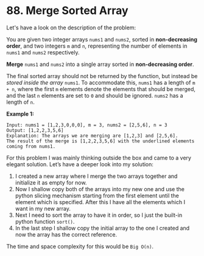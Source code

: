 # 88. Merge Sorted Array

Let's have a look on the description of the problem:

You are given two integer arrays `nums1` and `nums2`, sorted in **non-decreasing order**, and two integers `m` and `n`, representing the number of elements in `nums1` and `nums2` respectively.

**Merge** `nums1` and `nums2` into a single array sorted in **non-decreasing order**.

The final sorted array should not be returned by the function, but instead be *stored inside the array* `nums1`. To accommodate this, `nums1` has a length of `m + n`, where the first `m` elements denote the elements that should be merged, and the last `n` elements are set to `0` and should be ignored. `nums2` has a length of `n`.

**Example 1:**

```
Input: nums1 = [1,2,3,0,0,0], m = 3, nums2 = [2,5,6], n = 3
Output: [1,2,2,3,5,6]
Explanation: The arrays we are merging are [1,2,3] and [2,5,6].
The result of the merge is [1,2,2,3,5,6] with the underlined elements coming from nums1.
```

For this problem I was mainly thinking outside the box and came to a very elegant solution. Let’s have a deeper look into my solution:

1. I created a new array where I merge the two arrays together and initialize it as empty for now.
2. Now I shallow copy both of the arrays into my new one and use the python slicing mechanism starting from the first element until the element which is specified. After this I have all the elements which I want in my new array.
3. Next I need to sort the array to have it in order, so I just the built-in python function `sort()`.
4. In the last step I shallow copy the initial array to the one I created and now the array has the correct reference.

The time and space complexity for this would be `Big O(n)`.